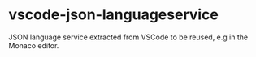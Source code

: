 # vscode-json-languageservice
JSON language service extracted from VSCode to be reused, e.g in the Monaco editor.

